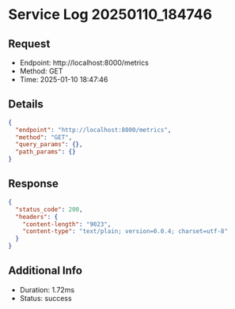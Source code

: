 # Service Log 20250110_184746

## Request
- Endpoint: http://localhost:8000/metrics
- Method: GET
- Time: 2025-01-10 18:47:46

## Details
```json
{
  "endpoint": "http://localhost:8000/metrics",
  "method": "GET",
  "query_params": {},
  "path_params": {}
}
```

## Response
```json
{
  "status_code": 200,
  "headers": {
    "content-length": "9023",
    "content-type": "text/plain; version=0.0.4; charset=utf-8"
  }
}
```

## Additional Info
- Duration: 1.72ms
- Status: success
